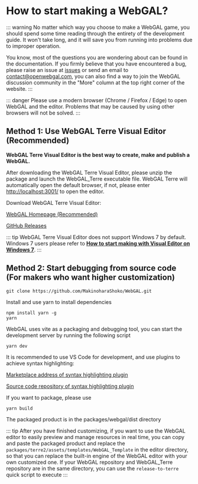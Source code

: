 # How to start making a WebGAL?

::: warning
No matter which way you choose to make a WebGAL game, you should spend some time reading through the entirety of the development guide. It won't take long, and it will save you from running into problems due to improper operation.

You know, most of the questions you are wondering about can be found in the documentation. If you firmly believe that you have encountered a bug, please raise an issue at [issues](https://github.com/MakinoharaShoko/WebGAL/issues) or send an email to <contact@openwebgal.com>, you can also find a way to join the WebGAL discussion community in the "More" column at the top right corner of the website.
:::

::: danger
Please use a modern browser (Chrome / Firefox / Edge) to open WebGAL and the editor. Problems that may be caused by using other browsers will not be solved.
:::

## Method 1: Use WebGAL Terre Visual Editor (Recommended)

**WebGAL Terre Visual Editor is the best way to create, make and publish a WebGAL.**

After downloading the WebGAL Terre Visual Editor, please unzip the package and launch the WebGAL_Terre executable file. WebGAL Terre will automatically open the default browser, if not, please enter [http://localhost:3001/](http://localhost:3001/) to open the editor.

Download WebGAL Terre Visual Editor:

[WebGAL Homepage (Recommended)](https://openwebgal.com/en/download/)

[GitHub Releases](https://github.com/MakinoharaShoko/WebGAL_Terre/releases)

::: tip
WebGAL Terre Visual Editor does not support Windows 7 by default.
Windows 7 users please refer to **[How to start making with Visual Editor on Windows 7](./win7)**.
:::

## Method 2: Start debugging from source code (For makers who want higher customization)

``` shell
git clone https://github.com/MakinoharaShoko/WebGAL.git
```

Install and use yarn to install dependencies

``` shell
npm install yarn -g
yarn
```

WebGAL uses vite as a packaging and debugging tool, you can start the development server by running the following script

``` shell
yarn dev
```

It is recommended to use VS Code for development, and use plugins to achieve syntax highlighting:

[Marketplace address of syntax highlighting plugin](https://marketplace.visualstudio.com/items?itemName=c6h5-no2.webgal-script-basics)

[Source code repository of syntax highlighting plugin](https://github.com/C6H5-NO2/webgal-script-basics)

If you want to package, please use

``` shell
yarn build
```

The packaged product is in the packages/webgal/dist directory

::: tip
After you have finished customizing, if you want to use the WebGAL editor to easily preview and manage resources in real time, you can copy and paste the packaged product and replace the `packages/terre2/assets/templates/WebGAL_Template` in the editor directory, so that you can replace the built-in engine of the WebGAL editor with your own customized one. If your WebGAL repository and WebGAL_Terre repository are in the same directory, you can use the `release-to-terre` quick script to execute
:::